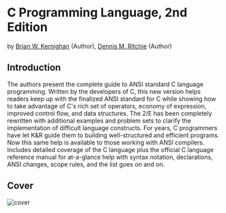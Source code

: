 # C Programming Language, 2nd Edition

by [Brian W. Kernighan](https://www.amazon.com/Brian-W-Kernighan/e/B000AQ1TNQ/ref=dp_byline_cont_book_1) (Author), [Dennis M. Ritchie](https://www.amazon.com/s/ref=dp_byline_sr_book_2?ie=UTF8&field-author=Dennis+M.+Ritchie&text=Dennis+M.+Ritchie&sort=relevancerank&search-alias=books) (Author)

## Introduction

The authors present the complete guide to ANSI standard C language programming. Written by the developers of C, this new version helps readers keep up with the finalized ANSI standard for C while showing how to take advantage of C's rich set of operators, economy of expression, improved control flow, and data structures. The 2/E has been completely rewritten with additional examples and problem sets to clarify the implementation of difficult language constructs. For years, C programmers have let K&R guide them to building well-structured and efficient programs. Now this same help is available to those working with ANSI compilers. Includes detailed coverage of the C language plus the official C language reference manual for at-a-glance help with syntax notation, declarations, ANSI changes, scope rules, and the list goes on and on.

## Cover

![cover](https://images-na.ssl-images-amazon.com/images/I/411ejyE8obL._SX377_BO1,204,203,200_.jpg)

